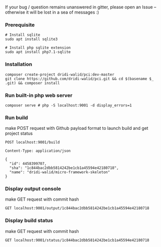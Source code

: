 If your bug / question remains unanswered in gitter, please open an Issue – otherwise it will be lost in a sea of messages :)

### Prerequisite
    # Install sqlite
    sudo apt install sqlite3
    
    # Install php sqlite extension
    sudo apt install php7.1-sqlite
    
### Installation

    composer create-project dridi-walid/pci:dev-master
    git clone https://github.com/dridi-walid/pci.git && cd $(basename $_ .git) && composer install

### Run built-in php web server

    composer serve # php -S localhost:9001 -d display_errors=1

### Run build

make POST request with Github payload format to launch build and get project status

	POST localhost:9001/build

	Content-Type: application/json

	{
	  "id": 4458399707,
	  "sha": "1c844bac2dbb5814242be1cb1a45594e42180718",
	  "name": "dridi-walid/micro-framework-skeleton"
	}
  
### Display output console

make GET request with commit hash

  	GET localhost:9001/output/1c844bac2dbb5814242be1cb1a45594e42180718
  
### Display build status

make GET request with commit hash

  	GET localhost:9001/status/1c844bac2dbb5814242be1cb1a45594e42180718
